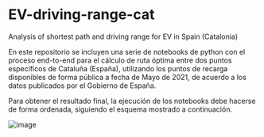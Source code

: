 # EV-driving-range-cat
Analysis of shortest path and driving range for EV in Spain (Catalonia)

En este repositorio se incluyen una serie de notebooks de python con el proceso end-to-end para el cálculo de ruta óptima entre dos puntos específicos de Cataluña (España), utilizando los puntos de recarga disponibles de forma pública a fecha de Mayo de 2021, de acuerdo a los datos publicados por el Gobierno de España.

Para obtener el resultado final, la ejecución de los notebooks debe hacerse de forma ordenada, siguiendo el esquema mostrado a continuación.

![image](https://user-images.githubusercontent.com/62033937/146549874-2df7f210-c2c2-4d66-854d-31a5aebf313f.png)
